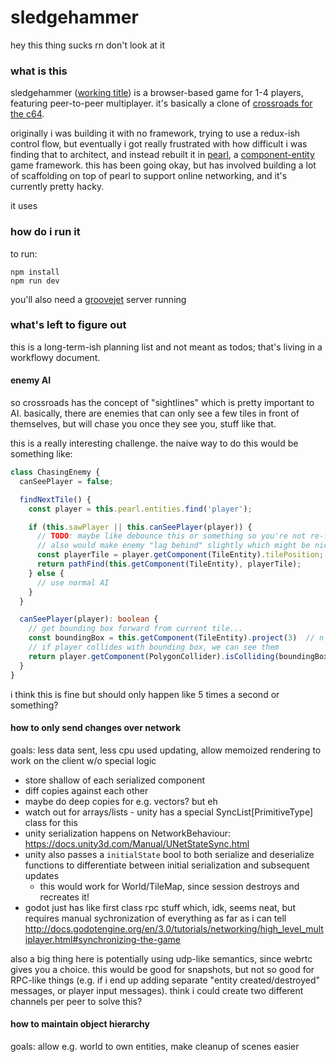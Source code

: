 # sledgehammer

hey this thing sucks rn don't look at it

### what is this

sledgehammer ([working title](https://www.youtube.com/watch?v=OJWJE0x7T4Q)) is a browser-based game for 1-4 players, featuring peer-to-peer multiplayer. it's basically a clone of [crossroads for the c64](http://www.dessgeega.com/crossroads.html).

originally i was building it with no framework, trying to use a redux-ish control flow, but eventually i got really frustrated with how difficult i was finding that to architect, and instead rebuilt it in [pearl](https://github.com/thomasboyt/pearl), a [component-entity](http://gameprogrammingpatterns.com/component.html) game framework. this has been going okay, but has involved building a lot of scaffolding on top of pearl to support online networking, and it's currently pretty hacky.

it uses 

### how do i run it

to run:

```
npm install
npm run dev
```

you'll also need a [groovejet](https://github.com/thomasboyt/groovejet) server running

### what's left to figure out

this is a long-term-ish planning list and not meant as todos; that's living in a workflowy document.

#### enemy AI

so crossroads has the concept of "sightlines" which is pretty important to AI. basically, there are enemies that can only see a few tiles in front of themselves, but will chase you once they see you, stuff like that.

this is a really interesting challenge. the naive way to do this would be something like:

```typescript
class ChasingEnemy {
  canSeePlayer = false;

  findNextTile() {
    const player = this.pearl.entities.find('player');

    if (this.sawPlayer || this.canSeePlayer(player)) {
      // TODO: maybe like debounce this or something so you're not re-finding on every frame
      // also would make enemy "lag behind" slightly which might be nice
      const playerTile = player.getComponent(TileEntity).tilePosition;
      return pathFind(this.getComponent(TileEntity), playerTile);
    } else {
      // use normal AI
    }
  }

  canSeePlayer(player): boolean {
    // get bounding box forward from current tile...
    const boundingBox = this.getComponent(TileEntity).project(3)  // n = number of tiles to project
    // if player collides with bounding box, we can see them
    return player.getComponent(PolygonCollider).isColliding(boundingBox);
  }
}
```

i think this is fine but should only happen like 5 times a second or something?

#### how to only send changes over network

goals: less data sent, less cpu used updating, allow memoized rendering to work on the client w/o special logic

- store shallow of each serialized component
- diff copies against each other
- maybe do deep copies for e.g. vectors? but eh
- watch out for arrays/lists - unity has a special SyncList[PrimitiveType] class for this
- unity serialization happens on NetworkBehaviour: https://docs.unity3d.com/Manual/UNetStateSync.html
- unity also passes a `initialState` bool to both serialize and deserialize functions to differentiate between initial serialization and subsequent updates
  - this would work for World/TileMap, since session destroys and recreates it!
- godot just has like first class rpc stuff which, idk, seems neat, but requires manual sychronization of everything as far as i can tell http://docs.godotengine.org/en/3.0/tutorials/networking/high_level_multiplayer.html#synchronizing-the-game

also a big thing here is potentially using udp-like semantics, since webrtc gives you a choice. this would be good for snapshots, but not so good for RPC-like things (e.g. if i end up adding separate "entity created/destroyed" messages, or player input messages). think i could create two different channels per peer to solve this?

#### how to maintain object hierarchy

goals: allow e.g. world to own entities, make cleanup of scenes easier